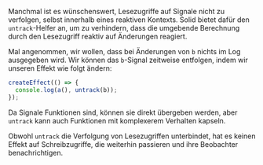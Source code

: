 Manchmal ist es wünschenswert, Lesezugriffe auf Signale nicht zu verfolgen, selbst innerhalb eines reaktiven Kontexts. Solid bietet dafür den `untrack`-Helfer an, um zu verhindern, dass die umgebende Berechnung durch den Lesezugriff reaktiv auf Änderungen reagiert.

Mal angenommen, wir wollen, dass bei Änderungen von `b` nichts im Log ausgegeben wird. Wir können das `b`-Signal zeitweise entfolgen, indem wir unseren Effekt wie folgt ändern:

```js
createEffect(() => {
  console.log(a(), untrack(b));
});
```
Da Signale Funktionen sind, können sie direkt übergeben werden, aber `untrack` kann auch Funktionen mit komplexerem Verhalten kapseln.

Obwohl `untrack` die Verfolgung von Lesezugriffen unterbindet, hat es keinen Effekt auf Schreibzugriffe, die weiterhin passieren und ihre Beobachter benachrichtigen.
